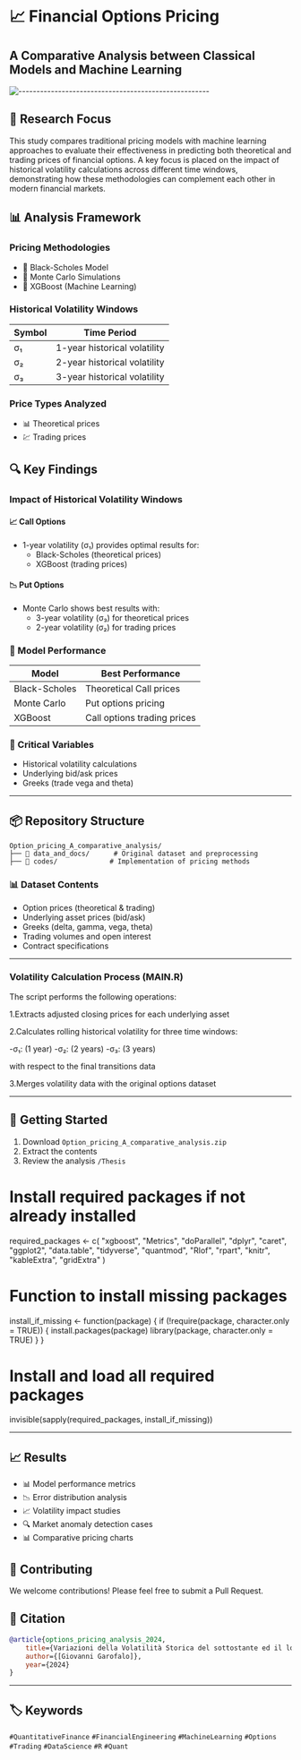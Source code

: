 # 📈 Financial Options Pricing
## A Comparative Analysis between Classical Models and Machine Learning

![-----------------------------------------------------](https://raw.githubusercontent.com/andreasbm/readme/master/assets/lines/rainbow.png)

## 🎯 Research Focus

This study compares traditional pricing models with machine learning approaches to evaluate their effectiveness in predicting both theoretical and trading prices of financial options. A key focus is placed on the impact of historical volatility calculations across different time windows, demonstrating how these methodologies can complement each other in modern financial markets.

## 📊 Analysis Framework

### Pricing Methodologies
- 🔹 Black-Scholes Model
- 🔹 Monte Carlo Simulations
- 🔹 XGBoost (Machine Learning)

### Historical Volatility Windows
| Symbol | Time Period |
|--------|-------------|
| σ₁ | 1-year historical volatility |
| σ₂ | 2-year historical volatility |
| σ₃ | 3-year historical volatility |

### Price Types Analyzed
- 📊 Theoretical prices
- 💹 Trading prices


## 🔍 Key Findings

### Impact of Historical Volatility Windows

#### 📈 Call Options
- 1-year volatility (σ₁) provides optimal results for:
  - Black-Scholes (theoretical prices)
  - XGBoost (trading prices)

#### 📉 Put Options
- Monte Carlo shows best results with:
  - 3-year volatility (σ₃) for theoretical prices
  - 2-year volatility (σ₂) for trading prices

### 🎯 Model Performance
| Model | Best Performance |
|-------|-----------------|
| Black-Scholes | Theoretical Call prices |
| Monte Carlo | Put options pricing |
| XGBoost | Call options trading prices |

### 🔑 Critical Variables
- Historical volatility calculations
- Underlying bid/ask prices
- Greeks (trade vega and theta)

---

## 📦 Repository Structure

```
Option_pricing_A_comparative_analysis/
├── 📂 data_and_docs/      # Original dataset and preprocessing
├── 📂 codes/             # Implementation of pricing methods

```

### 📊 Dataset Contents
- Option prices (theoretical & trading)
- Underlying asset prices (bid/ask)
- Greeks (delta, gamma, vega, theta)
- Trading volumes and open interest
- Contract specifications
---
### Volatility Calculation Process (MAIN.R)


The script performs the following operations:

1.Extracts adjusted closing prices for each underlying asset


2.Calculates rolling historical volatility for three time windows:

-σ₁: (1 year)
-σ₂: (2 years)
-σ₃: (3 years)

with respect to the final transitions data


3.Merges volatility data with the original options dataset

---

## 🚀 Getting Started

1. Download `Option_pricing_A_comparative_analysis.zip`
2. Extract the contents
4. Review the analysis `/Thesis`

# Install required packages if not already installed
required_packages <- c(
  "xgboost",
  "Metrics",
  "doParallel",
  "dplyr",
  "caret",
  "ggplot2",
  "data.table",
  "tidyverse",
  "quantmod",
  "Rlof",
  "rpart",
  "knitr",
  "kableExtra",
  "gridExtra"
)

# Function to install missing packages
install_if_missing <- function(package) {
  if (!require(package, character.only = TRUE)) {
    install.packages(package)
    library(package, character.only = TRUE)
  }
}

# Install and load all required packages
invisible(sapply(required_packages, install_if_missing))

---
## 📈 Results 

- 📊 Model performance metrics
- 📉 Error distribution analysis
- 📈 Volatility impact studies
- 🔍 Market anomaly detection cases
- 📊 Comparative pricing charts

## 🤝 Contributing

We welcome contributions! Please feel free to submit a Pull Request.

## 📝 Citation

```bibtex
@article{options_pricing_analysis_2024,
    title={Variazioni della Volatilità Storica del sottostante ed il loro impatto sui modelli parametrici e non parametrici per il pricing delle opzioni: Un'Analisi Comparativa},
    author={[Giovanni Garofalo]},
    year={2024}
}
```

---
## 🏷️ Keywords

`#QuantitativeFinance` `#FinancialEngineering` `#MachineLearning` `#Options` `#Trading` `#DataScience` `#R` `#Quant`
